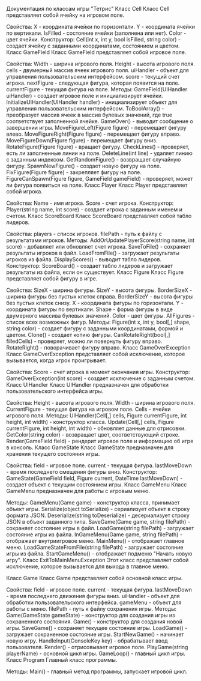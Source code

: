 Документация по классам игры "Тетрис"
Класс Cell
Класс Cell представляет собой ячейку на игровом поле.

Свойства:
X - координата ячейки по горизонтали.
Y - координата ячейки по вертикали.
IsFilled - состояние ячейки (заполнена или нет).
Color - цвет ячейки.
Конструктор:
Cell(int x, int y, bool isFilled, string color) - создает ячейку с заданными координатами, состоянием и цветом.
Класс GameField
Класс GameField представляет собой игровое поле.

Свойства:
Width - ширина игрового поля.
Height - высота игрового поля.
cells - двумерный массив ячеек игрового поля.
uiHandler - объект для управления пользовательским интерфейсом.
score - текущий счет игрока.
nextFigure - следующая фигура, которая появится на поле.
currentFigure - текущая фигура на поле.
Методы:
GameField(UIHandler uiHandler) - создает игровое поле и инициализирует ячейки.
InitializeUIHandler(UIHandler handler) - инициализирует объект для управления пользовательским интерфейсом.
ToBoolArray() - преобразует массив ячеек в массив булевых значений, где true соответствует заполненной ячейке.
GameOver() - выводит сообщение о завершении игры.
MoveFigureLeft(Figure figure) - перемещает фигуру влево.
MoveFigureRight(Figure figure) - перемещает фигуру вправо.
MoveFigureDown(Figure figure) - перемещает фигуру вниз.
RotateFigure(Figure figure) - вращает фигуру.
CheckLines() - проверяет, есть ли заполненные линии на поле.
DeleteLine(int line) - удаляет линию с заданным индексом.
GetRandomFigure() - возвращает случайную фигуру.
SpawnNewFigure() - создает новую фигуру на поле.
FixFigure(Figure figure) - закрепляет фигуру на поле.
FigureCanSpawn(Figure figure, GameField gameField) - проверяет, может ли фигура появиться на поле.
Класс Player
Класс Player представляет собой игрока.

Свойства:
Name - имя игрока.
Score - счет игрока.
Конструктор:
Player(string name, int score) - создает игрока с заданным именем и счетом.
Класс ScoreBoard
Класс ScoreBoard представляет собой табло лидеров.

Свойства:
players - список игроков.
filePath - путь к файлу с результатами игроков.
Методы:
AddOrUpdatePlayerScore(string name, int score) - добавляет или обновляет счет игрока.
SaveToFile() - сохраняет результаты игроков в файл.
LoadFromFile() - загружает результаты игроков из файла.
DisplayScores() - выводит табло лидеров.
Конструктор:
ScoreBoard() - создает табло лидеров и загружает результаты из файла, если он существует.
Класс Figure
Класс Figure представляет собой фигуру в игре.

Свойства:
SizeX - ширина фигуры.
SizeY - высота фигуры.
BorderSizeX - ширина фигуры без пустых клеток справа.
BorderSizeY - высота фигуры без пустых клеток снизу.
X - координата фигуры по горизонтали.
Y - координата фигуры по вертикали.
Shape - форма фигуры в виде двумерного массива булевых значений.
Color - цвет фигуры.
AllFigures - список всех возможных фигур.
Методы:
Figure(int x, int y, bool[,] shape, string color) - создает фигуру с заданными координатами, формой и цветом.
Clone() - создает копию фигуры.
CanRotateRight(bool[,] filledCells) - проверяет, можно ли повернуть фигуру вправо.
RotateRight() - поворачивает фигуру вправо.
Класс GameOverException
Класс GameOverException представляет собой исключение, которое вызывается, когда игрок проигрывает.

Свойства:
Score - счет игрока в момент окончания игры.
Конструктор:
GameOverException(int score) - создает исключение с заданным счетом.
Класс UIHandler
Класс UIHandler предназначен для обработки пользовательского интерфейса игры.

Свойства:
Height - высота игрового поля.
Width - ширина игрового поля.
CurrentFigure - текущая фигура на игровом поле.
Cells - ячейки игрового поля.
Методы:
UIHandler(Cell[,] cells, Figure currentFigure, int height, int width) - конструктор класса.
Update(Cell[,] cells, Figure currentFigure, int height, int width) - обновляет данные для отрисовки.
GetColor(string color) - возвращает цвет, соответствующий строке.
Render(GameField field) - рендерит игровое поле и информацию об игре в консоль.
Класс GameState
Класс GameState предназначен для хранения текущего состояния игры.

Свойства:
field - игровое поле.
current - текущая фигура.
lastMoveDown - время последнего смещения фигуры вниз.
Конструктор:
GameState(GameField field, Figure current, DateTime lastMoveDown) - создает объект с текущим состоянием игры.
Класс GameMenu
Класс GameMenu предназначен для работы с игровым меню.

Методы:
GameMenu(Game game) - конструктор класса, принимает объект игры.
Serialize(object toSerialize) - сериализует объект в строку формата JSON.
Deserialize<T>(string toDeserialize) - десериализует строку JSON в объект заданного типа.
SaveGame(Game game, string filePath) - сохраняет состояние игры в файл.
LoadGame(string filePath) - загружает состояние игры из файла.
InGameMenu(Game game, string filePath) - отображает внутриигровое меню.
MainMenu() - отображает главное меню.
LoadGameStateFromFile(string filePath) - загружает состояние игры из файла.
StartGameMenu() - отображает подменю "Начать новую игру".
Класс ExitToMainMenuException
Этот класс представляет собой исключение, которое вызывается для выхода в главное меню.

Класс Game
Класс Game представляет собой основной класс игры.

Свойства:
field - игровое поле.
current - текущая фигура.
lastMoveDown - время последнего движения фигуры вниз.
uiHandler - объект для обработки пользовательского интерфейса.
gameMenu - объект для работы с меню.
filePath - путь к файлу сохранения игры.
Методы:
Game(GameState gameState) - конструктор для создания игры из сохраненного состояния.
Game() - конструктор для создания новой игры.
SaveGame() - сохраняет текущее состояние игры.
LoadGame() - загружает сохраненное состояние игры.
StartNewGame() - начинает новую игру.
HandleInput(ConsoleKey key) - обрабатывает ввод пользователя.
Render() - отрисовывает игровое поле.
PlayGame(string playerName) - основной цикл игры.
GameLoop() - главный цикл игры.
Класс Program
Главный класс программы.

Методы:
Main() - главный метод программы, запускает игровой цикл.
